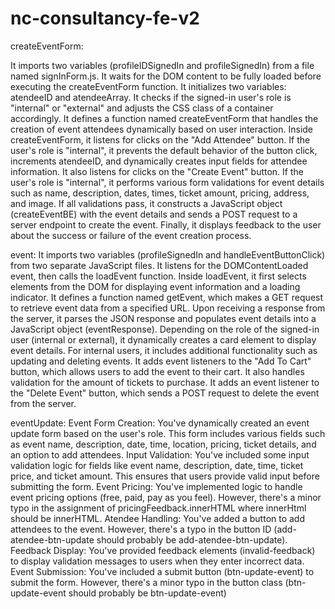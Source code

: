 # nc-consultancy-fe-v2

createEventForm:

It imports two variables (profileIDSignedIn and profileSignedIn) from a file named signInForm.js.
It waits for the DOM content to be fully loaded before executing the createEventForm function.
It initializes two variables: atendeeID and atendeeArray.
It checks if the signed-in user's role is "internal" or "external" and adjusts the CSS class of a container accordingly.
It defines a function named createEventForm that handles the creation of event attendees dynamically based on user interaction.
Inside createEventForm, it listens for clicks on the "Add Attendee" button. If the user's role is "internal", it prevents the default behavior of the button click, increments atendeeID, and dynamically creates input fields for attendee information.
It also listens for clicks on the "Create Event" button. If the user's role is "internal", it performs various form validations for event details such as name, description, dates, times, ticket amount, pricing, address, and image.
If all validations pass, it constructs a JavaScript object (createEventBE) with the event details and sends a POST request to a server endpoint to create the event.
Finally, it displays feedback to the user about the success or failure of the event creation process.

event:
It imports two variables (profileSignedIn and handleEventButtonClick) from two separate JavaScript files.
It listens for the DOMContentLoaded event, then calls the loadEvent function.
Inside loadEvent, it first selects elements from the DOM for displaying event information and a loading indicator.
It defines a function named getEvent, which makes a GET request to retrieve event data from a specified URL.
Upon receiving a response from the server, it parses the JSON response and populates event details into a JavaScript object (eventResponse).
Depending on the role of the signed-in user (internal or external), it dynamically creates a card element to display event details.
For internal users, it includes additional functionality such as updating and deleting events.
It adds event listeners to the "Add To Cart" button, which allows users to add the event to their cart. It also handles validation for the amount of tickets to purchase.
It adds an event listener to the "Delete Event" button, which sends a POST request to delete the event from the server.

eventUpdate:
Event Form Creation: You've dynamically created an event update form based on the user's role. This form includes various fields such as event name, description, date, time, location, pricing, ticket details, and an option to add attendees.
Input Validation: You've included some input validation logic for fields like event name, description, date, time, ticket price, and ticket amount. This ensures that users provide valid input before submitting the form.
Event Pricing: You've implemented logic to handle event pricing options (free, paid, pay as you feel). However, there's a minor typo in the assignment of pricingFeedback.innerHTML where innerHtml should be innerHTML.
Atendee Handling: You've added a button to add attendees to the event. However, there's a typo in the button ID (add-atendee-btn-update should probably be add-atendee-btn-update).
Feedback Display: You've provided feedback elements (invalid-feedback) to display validation messages to users when they enter incorrect data.
Event Submission: You've included a submit button (btn-update-event) to submit the form. However, there's a minor typo in the button class (btn-update-event should probably be btn-update-event)
